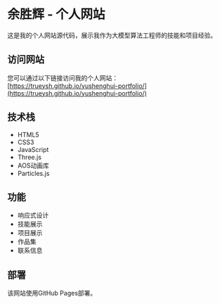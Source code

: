 # 余胜辉 - 个人网站

这是我的个人网站源代码，展示我作为大模型算法工程师的技能和项目经验。

## 访问网站

您可以通过以下链接访问我的个人网站：
[https://trueysh.github.io/yushenghui-portfolio/](https://trueysh.github.io/yushenghui-portfolio/)

## 技术栈

- HTML5
- CSS3
- JavaScript
- Three.js
- AOS动画库
- Particles.js

## 功能

- 响应式设计
- 技能展示
- 项目展示
- 作品集
- 联系信息

## 部署

该网站使用GitHub Pages部署。 